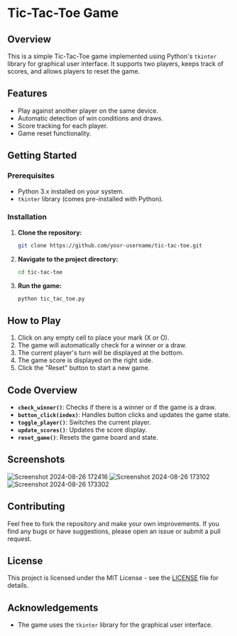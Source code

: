 
# Tic-Tac-Toe Game

## Overview

This is a simple Tic-Tac-Toe game implemented using Python's `tkinter` library for graphical user interface. It supports two players, keeps track of scores, and allows players to reset the game.

## Features

- Play against another player on the same device.
- Automatic detection of win conditions and draws.
- Score tracking for each player.
- Game reset functionality.

## Getting Started

### Prerequisites

- Python 3.x installed on your system.
- `tkinter` library (comes pre-installed with Python).

### Installation

1. **Clone the repository:**

   ```bash
   git clone https://github.com/your-username/tic-tac-toe.git
   ```

2. **Navigate to the project directory:**

   ```bash
   cd tic-tac-toe
   ```

3. **Run the game:**

   ```bash
   python tic_tac_toe.py
   ```

## How to Play

1. Click on any empty cell to place your mark (X or O).
2. The game will automatically check for a winner or a draw.
3. The current player's turn will be displayed at the bottom.
4. The game score is displayed on the right side.
5. Click the "Reset" button to start a new game.

## Code Overview

- **`check_winner()`**: Checks if there is a winner or if the game is a draw.
- **`button_click(index)`**: Handles button clicks and updates the game state.
- **`toggle_player()`**: Switches the current player.
- **`update_scores()`**: Updates the score display.
- **`reset_game()`**: Resets the game board and state.

## Screenshots
![Screenshot 2024-08-26 172416](https://github.com/user-attachments/assets/50d086c3-e26d-4a1a-998b-9268ae34d64f)
![Screenshot 2024-08-26 173102](https://github.com/user-attachments/assets/f52eeb16-0132-4c37-b03f-fa7bf557552b)
![Screenshot 2024-08-26 173302](https://github.com/user-attachments/assets/ab7ef9d5-68c9-4cff-93c5-a264483998d9)

## Contributing

Feel free to fork the repository and make your own improvements. If you find any bugs or have suggestions, please open an issue or submit a pull request.

## License

This project is licensed under the MIT License - see the [LICENSE](LICENSE) file for details.

## Acknowledgements

- The game uses the `tkinter` library for the graphical user interface.
